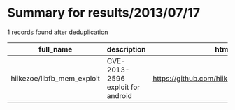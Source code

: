 
# Summary for results/2013/07/17
    
1 records found after deduplication

| full_name | description | html_url | matched_list | matched_count | pushed_at | size | stargazers_count | language | forks_count | vul_ids |
|----------------------------|-----------------------------------|-----------------------------------------------|----------------|-----------------|---------------------------|--------|--------------------|------------|---------------|-------------------|
| hiikezoe/libfb_mem_exploit | CVE-2013-2596 exploit for android | https://github.com/hiikezoe/libfb_mem_exploit | ['exploit'] | 1 | 2013-07-17 03:18:50+00:00 | 58 | 5 | C | 22 | ['CVE-2013-2596'] |
